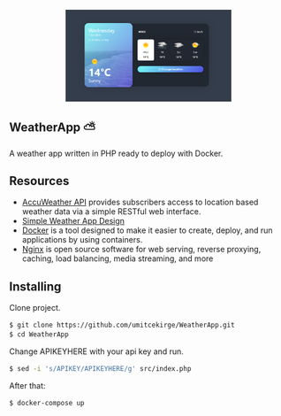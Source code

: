 <p align="center">
    <img src="https://raw.githubusercontent.com/umitcekirge/WeatherApp/master/ssWeatherApp.png?raw=true" alt="WeatherApp ScreenShot" width="300" />
</p>


## WeatherApp ⛅
A weather app written in PHP ready to deploy with Docker.

## Resources
- [AccuWeather API](https://developer.accuweather.com/) provides subscribers access to location based weather data via a simple RESTful web interface.
- [Simple Weather App Design](https://codepen.io/Call_in/pen/pMYGbZ)
- [Docker](https://www.docker.com/) is a tool designed to make it easier to create, deploy, and run applications by using containers.
- [Nginx](https://www.nginx.com/) is open source software for web serving, reverse proxying, caching, load balancing, media streaming, and more

## Installing
Clone project. 
```sh
$ git clone https://github.com/umitcekirge/WeatherApp.git
$ cd WeatherApp
```

Change APIKEYHERE with your api key and run.
```sh
$ sed -i 's/APIKEY/APIKEYHERE/g' src/index.php
```
After that:

```sh
$ docker-compose up
```

